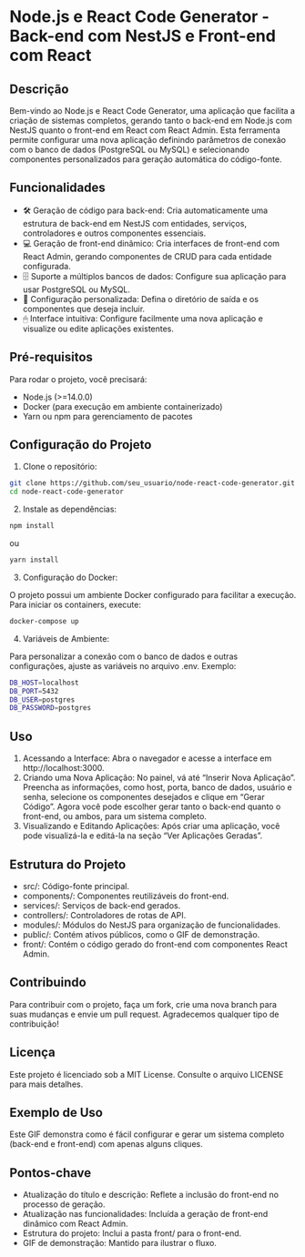 # Node.js e React Code Generator - Back-end com NestJS e Front-end com React

## Descrição

Bem-vindo ao Node.js e React Code Generator, uma aplicação que facilita a criação de sistemas completos, gerando tanto o back-end em Node.js com NestJS quanto o front-end em React com React Admin. Esta ferramenta permite configurar uma nova aplicação definindo parâmetros de conexão com o banco de dados (PostgreSQL ou MySQL) e selecionando componentes personalizados para geração automática do código-fonte.

## Funcionalidades

- 🛠 Geração de código para back-end: Cria automaticamente uma estrutura de back-end em NestJS com entidades, serviços, controladores e outros componentes essenciais.
- 💻 Geração de front-end dinâmico: Cria interfaces de front-end com React Admin, gerando componentes de CRUD para cada entidade configurada.
- 🗄 Suporte a múltiplos bancos de dados: Configure sua aplicação para usar PostgreSQL ou MySQL.
- 📂 Configuração personalizada: Defina o diretório de saída e os componentes que deseja incluir.
- 🖱 Interface intuitiva: Configure facilmente uma nova aplicação e visualize ou edite aplicações existentes.

## Pré-requisitos

Para rodar o projeto, você precisará:

- Node.js (>=14.0.0)
- Docker (para execução em ambiente containerizado)
- Yarn ou npm para gerenciamento de pacotes

## Configuração do Projeto

1.	Clone o repositório:

```bash
git clone https://github.com/seu_usuario/node-react-code-generator.git
cd node-react-code-generator
```

2.	Instale as dependências:

```bash
npm install
```

ou

```bash
yarn install
```


3.	Configuração do Docker:

O projeto possui um ambiente Docker configurado para facilitar a execução. Para iniciar os containers, execute:

```bash
docker-compose up
```

4.	Variáveis de Ambiente:

Para personalizar a conexão com o banco de dados e outras configurações, ajuste as variáveis no arquivo .env. Exemplo:

```bash
DB_HOST=localhost
DB_PORT=5432
DB_USER=postgres
DB_PASSWORD=postgres
```

## Uso

1.	Acessando a Interface:
Abra o navegador e acesse a interface em http://localhost:3000.
2.	Criando uma Nova Aplicação:
No painel, vá até “Inserir Nova Aplicação”. Preencha as informações, como host, porta, banco de dados, usuário e senha, selecione os componentes desejados e clique em “Gerar Código”. Agora você pode escolher gerar tanto o back-end quanto o front-end, ou ambos, para um sistema completo.
3.	Visualizando e Editando Aplicações:
Após criar uma aplicação, você pode visualizá-la e editá-la na seção “Ver Aplicações Geradas”.

## Estrutura do Projeto

- src/: Código-fonte principal.
- components/: Componentes reutilizáveis do front-end.
- services/: Serviços de back-end gerados.
- controllers/: Controladores de rotas de API.
- modules/: Módulos do NestJS para organização de funcionalidades.
- public/: Contém ativos públicos, como o GIF de demonstração.
- front/: Contém o código gerado do front-end com componentes React Admin.

## Contribuindo

Para contribuir com o projeto, faça um fork, crie uma nova branch para suas mudanças e envie um pull request. Agradecemos qualquer tipo de contribuição!

## Licença

Este projeto é licenciado sob a MIT License. Consulte o arquivo LICENSE para mais detalhes.

## Exemplo de Uso

Este GIF demonstra como é fácil configurar e gerar um sistema completo (back-end e front-end) com apenas alguns cliques.

## Pontos-chave

- Atualização do título e descrição: Reflete a inclusão do front-end no processo de geração.
- Atualização nas funcionalidades: Incluída a geração de front-end dinâmico com React Admin.
- Estrutura do projeto: Inclui a pasta front/ para o front-end.
- GIF de demonstração: Mantido para ilustrar o fluxo.
